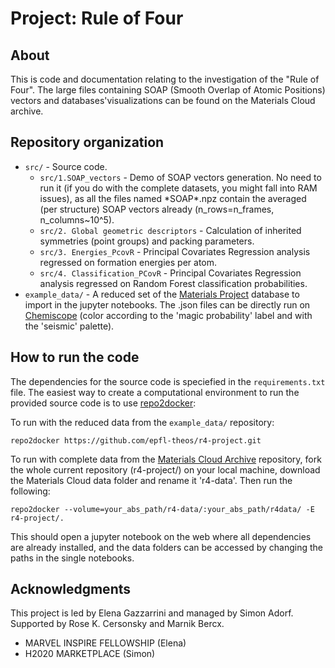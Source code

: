 # Project: Rule of Four

## About

This is code and documentation relating to the investigation of the "Rule of Four".
The large files containing SOAP (Smooth Overlap of Atomic Positions) vectors and databases'visualizations can be found on the Materials Cloud archive. 

## Repository organization

- `src/` - Source code.
    - `src/1.SOAP_vectors` - Demo of SOAP vectors generation. No need to run it (if you do with the complete datasets, you might fall into RAM issues), as all the files named \*SOAP\*.npz contain the averaged (per structure) SOAP vectors already (n_rows=n_frames, n_columns~10^5).  
    - `src/2. Global geometric descriptors` - Calculation of inherited symmetries (point groups) and packing parameters. 
    - `src/3. Energies_PcovR` - Principal Covariates Regression analysis regressed on formation energies per atom. 
    - `src/4. Classification_PCovR` - Principal Covariates Regression analysis regressed on Random Forest classification probabilities. 
- `example_data/` - A reduced set of the [Materials Project](https://materialsproject.org/) database to import in the jupyter notebooks. The .json files can be directly run on [Chemiscope](https://chemiscope.org/) (color according to the 'magic probability' label and with the 'seismic' palette). 

## How to run the code

The dependencies for the source code is speciefied in the `requirements.txt` file.
The easiest way to create a computational environment to run the provided source code is to use [repo2docker](https://repo2docker.readthedocs.io/):

To run with the reduced data from the `example_data/` repository:

```console
repo2docker https://github.com/epfl-theos/r4-project.git
```
To run with complete data from the [Materials Cloud Archive](https://archive.materialscloud.org/) repository, fork the whole current repository (r4-project/) on your local machine, download the Materials Cloud data folder and rename it 'r4-data'. Then run the following:

```console
repo2docker --volume=your_abs_path/r4-data/:your_abs_path/r4data/ -E r4-project/. 
```
This should open a jupyter notebook on the web where all dependencies are already installed, and the data folders can be accessed by changing the paths in the single notebooks. 

## Acknowledgments

This project is led by Elena Gazzarrini and managed by Simon Adorf.
Supported by Rose K. Cersonsky and Marnik Bercx.

 - MARVEL INSPIRE FELLOWSHIP (Elena)
 - H2020 MARKETPLACE (Simon)
